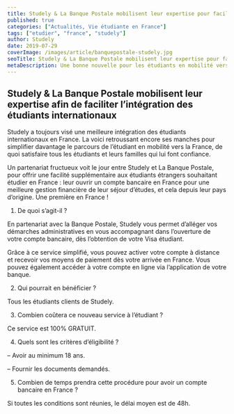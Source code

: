 ```yaml
---
title: Studely & La Banque Postale mobilisent leur expertise pour faciliter l’intégration des étudiants internationaux
published: true
categories: ["Actualités, Vie étudiante en France"]
tags: ["etudier", "france", "studely"]
author: Studely
date: 2019-07-29
coverImage: /images/article/banquepostale-studely.jpg
seoTitle: Studely & La Banque Postale mobilisent leur expertise pour faciliter l’intégration des étudiants internationaux
metaDescription: Une bonne nouvelle pour les étudiants en mobilité vers la France, l'ouverture de votre compte bancaire en France, depuis votre pays d'origine.
---
```


## Studely & La Banque Postale mobilisent leur expertise afin de faciliter l’intégration des étudiants internationaux

Studely a toujours visé une meilleure intégration des étudiants internationaux en France. La voici retroussant encore ses manches pour simplifier davantage le parcours de l’étudiant en mobilité vers la France, de quoi satisfaire tous les étudiants et leurs familles qui lui font confiance.

Un partenariat fructueux voit le jour entre Studely et La Banque Postale, pour offrir une facilité supplémentaire aux étudiants étrangers souhaitant étudier en France : leur ouvrir un compte bancaire en France pour une meilleure gestion financière de leur séjour d’études, et cela depuis leur pays d’origine. Une première en France !

1. De quoi s’agit-il ?

En partenariat avec la Banque Postale, Studely vous permet d’alléger vos démarches administratives en vous accompagnant dans l’ouverture de votre compte bancaire, dès l’obtention de votre Visa étudiant.

Grâce à ce service simplifié, vous pouvez activer votre compte à distance et recevoir vos moyens de paiement dès votre arrivée en France. Vous pouvez également accéder à votre compte en ligne via l’application de votre banque.

2.  Qui pourrait en bénéficier ?

Tous les étudiants clients de Studely.

3. Combien coûtera ce nouveau service à l’étudiant ?

Ce service est 100% GRATUIT.

4.  Quels sont les critères d’éligibilité ?

– Avoir au minimum 18 ans.

– Fournir les documents demandés.

5.  Combien de temps prendra cette procédure pour avoir un compte bancaire en France ?

Si toutes les conditions sont réunies, le délai moyen est de 48h.
